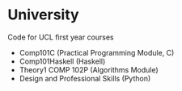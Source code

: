 # University
Code for UCL first year courses

- Comp101C	(Practical Programming Module, C)
- Comp101Haskell (Haskell)
- Theory1 COMP 102P (Algorithms Module)
- Design and Professional Skills (Python)
